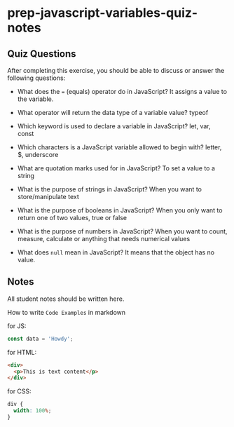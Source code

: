# prep-javascript-variables-quiz-notes

## Quiz Questions

After completing this exercise, you should be able to discuss or answer the following questions:

- What does the `=` (equals) operator do in JavaScript?
  It assigns a value to the variable.

- What operator will return the data type of a variable value?
  typeof

- Which keyword is used to declare a variable in JavaScript?
  let, var, const

- Which characters is a JavaScript variable allowed to begin with?
  letter, $, underscore

- What are quotation marks used for in JavaScript?
  To set a value to a string

- What is the purpose of strings in JavaScript?
  When you want to store/manipulate text

- What is the purpose of booleans in JavaScript?
  When you only want to return one of two values, true or false

- What is the purpose of numbers in JavaScript?
  When you want to count, measure, calculate or anything that needs numerical values

- What does `null` mean in JavaScript?
  It means that the object has no value.

## Notes

All student notes should be written here.

How to write `Code Examples` in markdown

for JS:

```javascript
const data = 'Howdy';
```

for HTML:

```html
<div>
  <p>This is text content</p>
</div>
```

for CSS:

```css
div {
  width: 100%;
}
```
